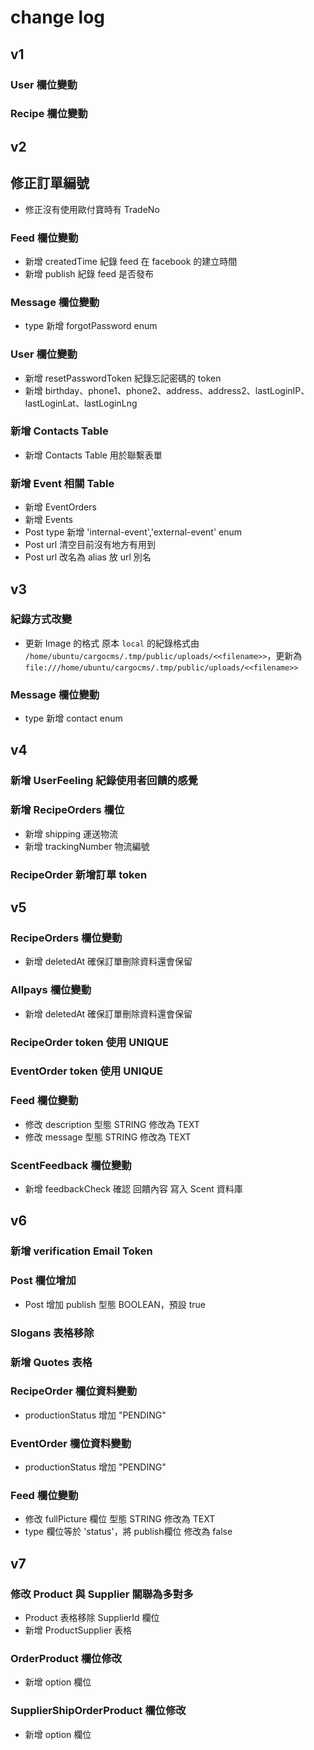 # change log

## v1

### User 欄位變動



### Recipe 欄位變動

## v2

## 修正訂單編號

* 修正沒有使用歐付寶時有 TradeNo

### Feed 欄位變動

* 新增 createdTime 紀錄 feed 在 facebook 的建立時間
* 新增 publish 紀錄 feed 是否發布

### Message 欄位變動

*  type 新增 forgotPassword enum

### User 欄位變動

* 新增 resetPasswordToken 紀錄忘記密碼的 token
* 新增 birthday、phone1、phone2、address、address2、lastLoginIP、lastLoginLat、lastLoginLng

### 新增 Contacts Table

* 新增 Contacts Table 用於聯繫表單


### 新增 Event 相關 Table

* 新增 EventOrders
* 新增 Events
* Post type 新增 'internal-event','external-event' enum
* Post url 清空目前沒有地方有用到
* Post url 改名為 alias 放 url 別名


## v3

### 紀錄方式改變

* 更新 Image 的格式
原本 `local` 的紀錄格式由 `/home/ubuntu/cargocms/.tmp/public/uploads/<<filename>>`，更新為 `file:///home/ubuntu/cargocms/.tmp/public/uploads/<<filename>>`

### Message 欄位變動

*  type 新增 contact enum


## v4
### 新增 UserFeeling 紀錄使用者回饋的感覺

### 新增 RecipeOrders 欄位
* 新增 shipping 運送物流
* 新增 trackingNumber 物流編號

### RecipeOrder 新增訂單 token

## v5
### RecipeOrders 欄位變動
* 新增 deletedAt 確保訂單刪除資料還會保留

### Allpays 欄位變動
* 新增 deletedAt 確保訂單刪除資料還會保留

### RecipeOrder token 使用 UNIQUE
### EventOrder token 使用 UNIQUE

### Feed 欄位變動
* 修改 description 型態 STRING 修改為 TEXT
* 修改 message 型態 STRING 修改為 TEXT

### ScentFeedback 欄位變動
* 新增 feedbackCheck 確認 回饋內容 寫入 Scent 資料庫

## v6


### 新增 verification Email Token

### Post 欄位增加
* Post 增加 publish 型態 BOOLEAN，預設 true

### Slogans 表格移除

### 新增 Quotes 表格

### RecipeOrder 欄位資料變動
* productionStatus 增加 "PENDING"

### EventOrder 欄位資料變動
* productionStatus 增加 "PENDING"


### Feed 欄位變動
* 修改 fullPicture 欄位 型態 STRING 修改為 TEXT
* type 欄位等於 'status'，將 publish欄位 修改為 false


## v7

### 修改 Product 與 Supplier 關聯為多對多
* Product 表格移除 SupplierId 欄位
* 新增 ProductSupplier 表格

### OrderProduct 欄位修改
* 新增 option 欄位

### SupplierShipOrderProduct 欄位修改
* 新增 option 欄位